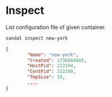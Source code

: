 # Inspect

List configuration file of given container.

```bash
sandal inspect new-york
```

```json
{
        "Name": "new-york",
        "Created": 1736884685,
        "HostPid": 222194,
        "ContPid": 222200,
        "TmpSize": 10,
        ....
}
```
